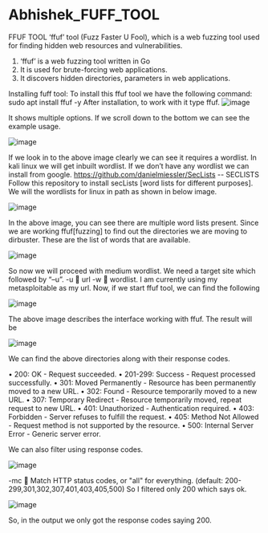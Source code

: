 # Abhishek_FUFF_TOOL

FFUF TOOL
‘ffuf’ tool (Fuzz Faster U Fool), which is a web fuzzing tool used for finding hidden web resources and vulnerabilities.
1.	‘ffuf’ is a web fuzzing tool written in Go 
2.	It is used for brute-forcing web applications.
3.	It discovers hidden directories, parameters in web applications.

Installing fuff tool:
To install this ffuf tool we have the following command:
sudo apt install ffuf -y
After installation, to work with it type ffuf.
![image](https://github.com/abhiivyas/Abhishek_FUFF_TOOL/assets/132573771/fdcd5873-45cc-44b9-b84d-bc85006801ca)

 
It shows multiple options. If we scroll down to the bottom we can see the example usage. 

![image](https://github.com/abhiivyas/Abhishek_FUFF_TOOL/assets/132573771/52e5f256-67ce-4811-97f3-9ec5ba78b182)

 

If we look in to the above image clearly we can see it requires a wordlist.
In kali linux we will get inbuilt wordlist. If we don’t have any wordlist we can install from google.
https://github.com/danielmiessler/SecLists  -- SECLISTS
Follow this repository to install secLists [word lists for different purposes].
We will the wordlists for linux in path as shown in below image.


![image](https://github.com/abhiivyas/Abhishek_FUFF_TOOL/assets/132573771/e6129b69-b9a5-4344-84de-6b6c356d728d)


 

In the above image, you can see there are multiple word lists present. Since we are working ffuf[fuzzing] to find out the directories we are moving to dirbuster. These are the list of words that are available.

![image](https://github.com/abhiivyas/Abhishek_FUFF_TOOL/assets/132573771/c570e25d-e3d5-4384-a0a0-ac1d5432f09c)

 
So now we will proceed with medium wordlist.
We need a target site which followed by “–u”.
-u  url
-w  wordlist.
I am currently using my metasploitable as my url.
Now, if we start ffuf tool, we can find the following

![image](https://github.com/abhiivyas/Abhishek_FUFF_TOOL/assets/132573771/71bd69d1-85b7-40b8-9d88-5e710cbcbab4)

 
The above image describes the interface working with ffuf. The result will be 

![image](https://github.com/abhiivyas/Abhishek_FUFF_TOOL/assets/132573771/2ed6bded-19c8-48d6-9eec-bb0892a68e9d)

 
We can find the above directories along with their response codes.

•	200: OK - Request succeeded.
•	201-299: Success - Request processed successfully.
•	301: Moved Permanently - Resource has been permanently moved to a new URL.
•	302: Found - Resource temporarily moved to a new URL.
•	307: Temporary Redirect - Resource temporarily moved, repeat request to new URL.
•	401: Unauthorized - Authentication required.
•	403: Forbidden - Server refuses to fulfill the request.
•	405: Method Not Allowed - Request method is not supported by the resource.
•	500: Internal Server Error - Generic server error.

We can also filter using response codes.

![image](https://github.com/abhiivyas/Abhishek_FUFF_TOOL/assets/132573771/91fe8006-d3c3-4400-bfeb-595108ec1614)

 
-mc   Match HTTP status codes, or "all" for everything. (default: 200-299,301,302,307,401,403,405,500)
So I filtered only 200 which says ok.

 ![image](https://github.com/abhiivyas/Abhishek_FUFF_TOOL/assets/132573771/6ed5c76a-b6a5-44e4-8631-31244333676d)

So, in the output we only got the response codes saying 200.
